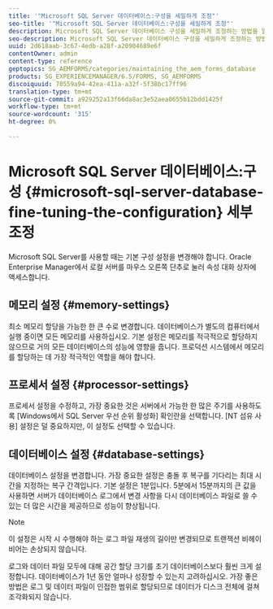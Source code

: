 ```yaml
---
title: '"Microsoft SQL Server 데이터베이스:구성을 세밀하게 조정"'
seo-title: '"Microsoft SQL Server 데이터베이스:구성을 세밀하게 조정"'
description: Microsoft SQL Server 데이터베이스 구성을 세밀하게 조정하는 방법을 알아봅니다.
seo-description: Microsoft SQL Server 데이터베이스 구성을 세밀하게 조정하는 방법을 알아봅니다.
uuid: 2d618aab-3c67-4edb-a28f-a20904689e6f
contentOwner: admin
content-type: reference
geptopics: SG_AEMFORMS/categories/maintaining_the_aem_forms_database
products: SG_EXPERIENCEMANAGER/6.5/FORMS, SG_AEMFORMS
discoiquuid: 70559a94-42ea-411a-a32f-5f38bc17ff96
translation-type: tm+mt
source-git-commit: a929252a13f66da8ac3e52aea0655b12bdd1425f
workflow-type: tm+mt
source-wordcount: '315'
ht-degree: 0%

---
```



# Microsoft SQL Server 데이터베이스:구성 {#microsoft-sql-server-database-fine-tuning-the-configuration} 세부 조정

Microsoft SQL Server를 사용할 때는 기본 구성 설정을 변경해야 합니다. Oracle Enterprise Manager에서 로컬 서버를 마우스 오른쪽 단추로 눌러 속성 대화 상자에 액세스합니다.

## 메모리 설정 {#memory-settings}

최소 메모리 할당을 가능한 한 큰 수로 변경합니다. 데이터베이스가 별도의 컴퓨터에서 실행 중이면 모든 메모리를 사용하십시오. 기본 설정은 메모리를 적극적으로 할당하지 않으므로 거의 모든 데이터베이스의 성능에 영향을 줍니다. 프로덕션 시스템에서 메모리를 할당하는 데 가장 적극적인 역할을 해야 합니다.

## 프로세서 설정 {#processor-settings}

프로세서 설정을 수정하고, 가장 중요한 것은 서버에서 가능한 한 많은 주기를 사용하도록 [Windows에서 SQL Server 우선 순위 활성화] 확인란을 선택합니다. [NT 섬유 사용] 설정은 덜 중요하지만, 이 설정도 선택할 수 있습니다.

## 데이터베이스 설정 {#database-settings}

데이터베이스 설정을 변경합니다. 가장 중요한 설정은 충돌 후 복구를 기다리는 최대 시간을 지정하는 복구 간격입니다. 기본 설정은 1분입니다. 5분에서 15분까지의 큰 값을 사용하면 서버가 데이터베이스 로그에서 변경 사항을 다시 데이터베이스 파일로 쓸 수 있는 더 많은 시간을 제공하므로 성능이 향상됩니다.

>[!NOTE]
>
>이 설정은 시작 시 수행해야 하는 로그 파일 재생의 길이만 변경되므로 트랜잭션 비헤이비어는 손상되지 않습니다.

로그와 데이터 파일 모두에 대해 공간 할당 크기를 초기 데이터베이스보다 훨씬 크게 설정합니다. 데이터베이스가 1년 동안 얼마나 성장할 수 있는지 고려하십시오. 가장 좋은 방법은 로그 및 데이터 파일이 인접한 범위로 할당되므로 데이터가 디스크 전체에 걸쳐 조각화되지 않습니다.
